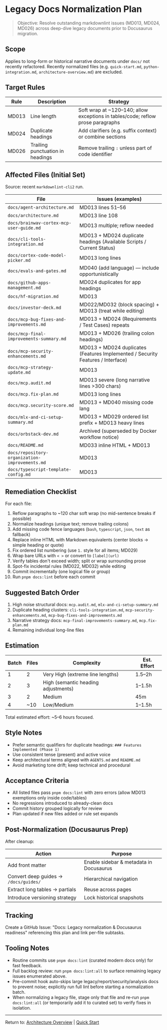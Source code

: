 # Legacy Docs Normalization Plan

> Objective: Resolve outstanding markdownlint issues (MD013, MD024, MD026) across deep-dive legacy documents prior to Docusaurus migration.

## Scope

Applies to long-form or historical narrative documents under `docs/` not recently refactored.
Recently normalized files (e.g. `quick-start.md`, `python-integration.md`, `architecture-overview.md`) are excluded.

## Target Rules

| Rule  | Description                      | Strategy                                                                        |
| ----- | -------------------------------- | ------------------------------------------------------------------------------- |
| MD013 | Line length                      | Soft wrap at ~120–140; allow exceptions in tables/code; reflow prose paragraphs |
| MD024 | Duplicate headings               | Add clarifiers (e.g. suffix context) or combine sections                        |
| MD026 | Trailing punctuation in headings | Remove trailing `:` unless part of code identifier                              |

## Affected Files (Initial Set)

Source: recent `markdownlint-cli2` run.

| File                                           | Issues (examples)                                                               |
| ---------------------------------------------- | ------------------------------------------------------------------------------- |
| `docs/agent-architecture.md`                   | MD013 lines 51–56                                                               |
| `docs/architecture.md`                         | MD013 line 108                                                                  |
| `docs/brainwav-cortex-mcp-user-guide.md`       | MD013 multiple; reflow needed                                                   |
| `docs/cli-tools-integration.md`                | MD013 + MD024 duplicate headings (Available Scripts / Current Status)           |
| `docs/cortex-code-model-picker.md`             | MD013 long lines                                                                |
| `docs/evals-and-gates.md`                      | MD040 (add language) — include opportunistically                                |
| `docs/github-apps-management.md`               | MD024 duplicates for app headings                                               |
| `docs/hf-migration.md`                         | MD013                                                                           |
| `docs/investor-deck.md`                        | MD022/MD032 (block spacing) + MD013 (treat while editing)                       |
| `docs/mcp-bug-fixes-and-improvements.md`       | MD013 + MD024 (Requirements / Test Cases) repeats                               |
| `docs/mcp-final-improvements-summary.md`       | MD013 + MD026 (trailing colon headings)                                         |
| `docs/mcp-security-enhancements.md`            | MD013 + MD024 duplicates (Features Implemented / Security Features / Interface) |
| `docs/mcp-strategy-update.md`                  | MD013                                                                           |
| `docs/mcp.audit.md`                            | MD013 severe (long narrative lines >300 chars)                                  |
| `docs/mcp.fix-plan.md`                         | MD013 long lines                                                                |
| `docs/mcp.security-score.md`                   | MD013 + MD040 missing code lang                                                 |
| `docs/mlx-and-ci-setup-summary.md`             | MD013 + MD029 ordered list prefix + MD013 heavy lines                           |
| `docs/orbstack-dev.md`                         | Archived (superseded by Docker workflow notice)                                 |
| `docs/README.md`                               | MD033 inline HTML + MD013                                                       |
| `docs/repository-organization-improvements.md` | MD013                                                                           |
| `docs/typescript-template-config.md`           | MD013                                                                           |

## Remediation Checklist

For each file:

1. Reflow paragraphs to ~120 char soft wrap (no mid-sentence breaks if possible)
2. Normalize headings (unique text; remove trailing colons)
3. Add missing code fence languages (`bash`, `typescript`, `json`, `text` as fallback)
4. Replace inline HTML with Markdown equivalents (center blocks -> simple heading or quote)
5. Fix ordered list numbering (use `1.` style for all items; MD029)
6. Wrap bare URLs with `< >` or convert to `[label](url)`
7. Verify tables don't exceed width; split or wrap surrounding prose
8. Spot-fix incidental rules (MD022, MD032) while editing
9. Commit incrementally (one logical file or group)
10. Run `pnpm docs:lint` before each commit

## Suggested Batch Order

1. High noise structural docs: `mcp.audit.md`, `mlx-and-ci-setup-summary.md`
2. Duplicate heading clusters: `cli-tools-integration.md`, `mcp-security-enhancements.md`, `mcp-bug-fixes-and-improvements.md`
3. Narrative strategy docs: `mcp-final-improvements-summary.md`, `mcp.fix-plan.md`
4. Remaining individual long-line files

## Estimation

| Batch | Files | Complexity                          | Est. Effort |
| ----- | ----- | ----------------------------------- | ----------- |
| 1     | 2     | Very High (extreme line lengths)    | 1.5–2h      |
| 2     | 3     | High (semantic heading adjustments) | 1–1.5h      |
| 3     | 2     | Medium                              | 45m         |
| 4     | ~10   | Low/Medium                          | 1–1.5h      |

Total estimated effort: ~5–6 hours focused.

## Style Notes

- Prefer semantic qualifiers for duplicate headings: `### Features Implemented (Phase 1)`
- Use consistent tense (present) and active voice
- Keep architectural terms aligned with `AGENTS.md` and `README.md`
- Avoid marketing tone drift; keep technical and procedural

## Acceptance Criteria

- All listed files pass `pnpm docs:lint` with zero errors (allow MD013 exemptions only inside code/tables)
- No regressions introduced to already-clean docs
- Commit history grouped logically for review
- Plan updated if new files added or rule set expands

## Post-Normalization (Docusaurus Prep)

After cleanup:

| Action                                 | Purpose                                 |
| -------------------------------------- | --------------------------------------- |
| Add front matter                       | Enable sidebar & metadata in Docusaurus |
| Convert deep guides -> `/docs/guides/` | Hierarchical navigation                 |
| Extract long tables -> partials        | Reuse across pages                      |
| Introduce versioning strategy          | Lock historical snapshots               |

## Tracking

Create a GitHub Issue: "Docs: Legacy normalization & Docusaurus readiness" referencing this plan and link per-file subtasks.

## Tooling Notes

- Routine commits use `pnpm docs:lint` (curated modern docs only) for fast feedback.
- Full backlog review: run `pnpm docs:lint:all` to surface remaining legacy issues enumerated above.
- Pre-commit hook auto-skips large legacy/report/security/analysis docs to prevent
  noise; explicitly run full lint before starting a normalization batch.
- When normalizing a legacy file, stage only that file and re-run
  `pnpm docs:lint:all` (or temporarily add it to curated set) to verify fixes in
  isolation.

---

Return to: [Architecture Overview](./architecture-overview.md) | [Quick Start](./quick-start.md)
